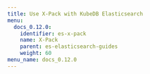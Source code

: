 ```yaml
---
title: Use X-Pack with KubeDB Elasticsearch
menu:
  docs_0.12.0:
    identifier: es-x-pack
    name: X-Pack
    parent: es-elasticsearch-guides
    weight: 60
menu_name: docs_0.12.0
---
```



